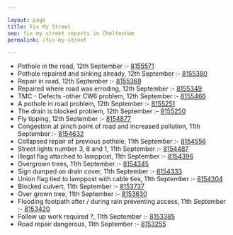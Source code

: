 ```yaml
---

layout: page
title: Fix My Street
seo: fix my street reports in Cheltenham
permalink: /fix-my-street

---
```


<!-- fix_marker starts -->

- Pothole in the road, 12th September :- [8155571](https://www.fixmystreet.com/report/8155571)
- Pothole repaired and sinking already, 12th September :- [8155380](https://www.fixmystreet.com/report/8155380)
- Repair in road, 12th September :- [8155369](https://www.fixmystreet.com/report/8155369)
- Repaired where road was erroding, 12th September :- [8155349](https://www.fixmystreet.com/report/8155349)
- TMC - Defects -other CW6 problem, 12th September :- [8155466](https://www.fixmystreet.com/report/8155466)
- A pothole in road problem, 12th September :- [8155251](https://www.fixmystreet.com/report/8155251)
- The drain is blocked problem, 12th September :- [8155250](https://www.fixmystreet.com/report/8155250)
- Fly tipping, 12th September :- [8154877](https://www.fixmystreet.com/report/8154877)
- Congestion at pinch point of road and increased pollution, 11th September :- [8154632](https://www.fixmystreet.com/report/8154632)
- Collapsed repair of previous pothole, 11th September :- [8154556](https://www.fixmystreet.com/report/8154556)
- Street lights number 3, 8 and 1, 11th September :- [8154487](https://www.fixmystreet.com/report/8154487)
- Illegal flag attached to lamppost, 11th September :- [8154396](https://www.fixmystreet.com/report/8154396)
- Overgrown trees, 11th September :- [8154345](https://www.fixmystreet.com/report/8154345)
- Sign dumped on drain cover, 11th September :- [8154333](https://www.fixmystreet.com/report/8154333)
- Union flag tied to lamppost with cable ties, 11th September :- [8154304](https://www.fixmystreet.com/report/8154304)
- Blocked culvert, 11th September :- [8153737](https://www.fixmystreet.com/report/8153737)
- Over grown tree, 11th September :- [8153630](https://www.fixmystreet.com/report/8153630)
- Flooding footpath after / during rain preventing access, 11th September :- [8153420](https://www.fixmystreet.com/report/8153420)
- Follow up work required ?, 11th September :- [8153385](https://www.fixmystreet.com/report/8153385)
- Road repair dangerous, 11th September :- [8153255](https://www.fixmystreet.com/report/8153255)

<!-- fix_marker ends -->